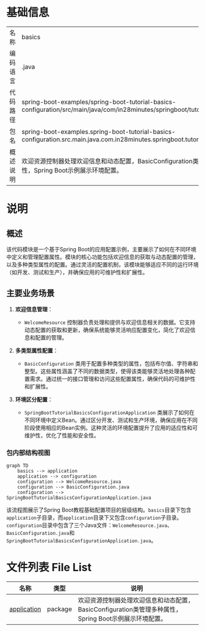# 基础信息

|      |      |
|------|------|
| 名称 | basics |
| 编码语言 | .java |
| 代码路径 | spring-boot-examples/spring-boot-tutorial-basics-configuration/src/main/java/com/in28minutes/springboot/tutorial/basics |
| 包名 | spring-boot-examples.spring-boot-tutorial-basics-configuration.src.main.java.com.in28minutes.springboot.tutorial.basics |
| 概述说明 | 欢迎资源控制器处理欢迎信息和动态配置，BasicConfiguration类管理多种属性，Spring Boot示例展示环境配置。 |

# 说明

## 概述

该代码模块是一个基于Spring Boot的应用配置示例，主要展示了如何在不同环境中定义和管理配置属性。模块的核心功能包括欢迎信息的获取与动态配置的管理，以及多种类型属性的配置。通过灵活的配置机制，该模块能够适应不同的运行环境（如开发、测试和生产），并确保应用的可维护性和扩展性。

## 主要业务场景

1. **欢迎信息管理**：
   - `WelcomeResource` 控制器负责处理和提供与欢迎信息相关的数据。它支持动态配置的获取和更新，确保系统能够灵活响应配置变化，简化了欢迎信息和配置的管理。

2. **多类型属性配置**：
   - `BasicConfiguration` 类用于配置多种类型的属性，包括布尔值、字符串和整型。这些属性涵盖了不同的数据类型，使得该类能够灵活地处理各种配置需求。通过统一的接口管理和访问这些配置属性，确保代码的可维护性和扩展性。

3. **环境区分配置**：
   - `SpringBootTutorialBasicsConfigurationApplication` 类展示了如何在不同环境中定义Bean。通过区分开发、测试和生产环境，确保应用在不同阶段使用相应的Bean实例。这种灵活的环境配置提升了应用的适应性和可维护性，优化了性能和安全性。


### 包内部结构视图

```mermaid
graph TD
    basics --> application
    application --> configuration
    configuration --> WelcomeResource.java
    configuration --> BasicConfiguration.java
    configuration --> SpringBootTutorialBasicsConfigurationApplication.java
```

该流程图展示了Spring Boot教程基础配置项目的层级结构。`basics`目录下包含`application`子目录，而`application`目录下又包含`configuration`子目录。`configuration`目录中包含了三个Java文件：`WelcomeResource.java`、`BasicConfiguration.java`和`SpringBootTutorialBasicsConfigurationApplication.java`。

# 文件列表 File List

| 名称   | 类型  | 说明 |
|-------|------|-------------|
| [application](application/_module.md) | package | 欢迎资源控制器处理欢迎信息和动态配置，BasicConfiguration类管理多种属性，Spring Boot示例展示环境配置。 |


